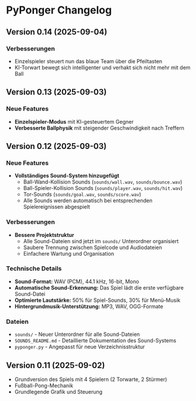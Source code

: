 # PyPonger Changelog

## Version 0.14 (2025-09-04)

### Verbesserungen
- Einzelspieler steuert nun das blaue Team über die Pfeiltasten
- KI-Torwart bewegt sich intelligenter und verhakt sich nicht mehr mit dem Ball

## Version 0.13 (2025-09-03)

### Neue Features
- **Einzelspieler-Modus** mit KI-gesteuertem Gegner
- **Verbesserte Ballphysik** mit steigender Geschwindigkeit nach Treffern

## Version 0.12 (2025-09-03)

### Neue Features
- **Vollständiges Sound-System hinzugefügt**
  - Ball-Wand-Kollision Sounds (`sounds/wall.wav`, `sounds/bounce.wav`)
  - Ball-Spieler-Kollision Sounds (`sounds/player.wav`, `sounds/hit.wav`)
  - Tor-Sounds (`sounds/goal.wav`, `sounds/score.wav`)
  - Alle Sounds werden automatisch bei entsprechenden Spielereignissen abgespielt

### Verbesserungen
- **Bessere Projektstruktur**
  - Alle Sound-Dateien sind jetzt im `sounds/` Unterordner organisiert
  - Saubere Trennung zwischen Spielcode und Audiodateien
  - Einfachere Wartung und Organisation

### Technische Details
- **Sound-Format:** WAV (PCM), 44.1 kHz, 16-bit, Mono
- **Automatische Sound-Erkennung:** Das Spiel lädt die erste verfügbare Sound-Datei
- **Optimierte Lautstärke:** 50% für Spiel-Sounds, 30% für Menü-Musik
- **Hintergrundmusik-Unterstützung:** MP3, WAV, OGG-Formate

### Dateien
- `sounds/` - Neuer Unterordner für alle Sound-Dateien
- `SOUNDS_README.md` - Detaillierte Dokumentation des Sound-Systems
- `pyponger.py` - Angepasst für neue Verzeichnisstruktur

## Version 0.11 (2025-09-02)
- Grundversion des Spiels mit 4 Spielern (2 Torwarte, 2 Stürmer)
- Fußball-Pong-Mechanik
- Grundlegende Grafik und Steuerung
